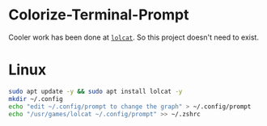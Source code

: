 # Colorize-Terminal-Prompt

Cooler work has been done at [`lolcat`](https://github.com/busyloop/lolcat). So this project doesn't need to exist.


# Linux
```sh
sudo apt update -y && sudo apt install lolcat -y
mkdir ~/.config 
echo "edit ~/.config/prompt to change the graph" > ~/.config/prompt
echo "/usr/games/lolcat ~/.config/prompt" >> ~/.zshrc
```
